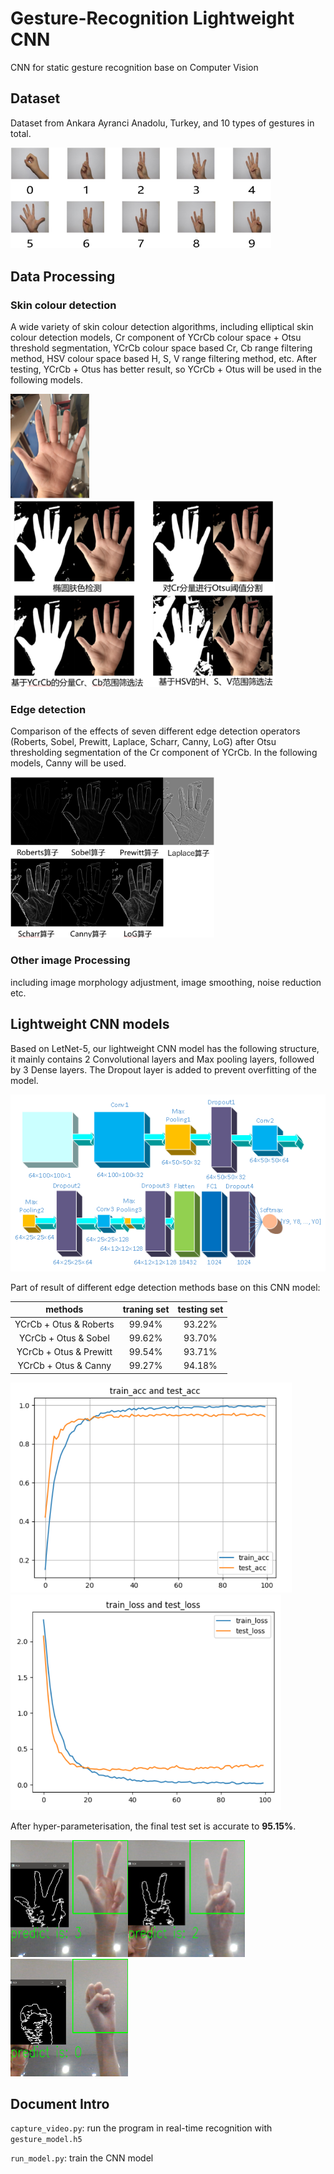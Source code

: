 # Gesture-Recognition Lightweight CNN
CNN for static gesture recognition base on Computer Vision



## Dataset

Dataset from Ankara Ayranci Anadolu, Turkey, and 10 types of gestures in total.

<img src="README.assets/image-20220929122701663.png" alt="image-20220929122701663" style="zoom: 67%;" />



## Data Processing

### Skin colour detection

A wide variety of skin colour detection algorithms, including elliptical skin colour detection models, Cr component of YCrCb colour space + Otsu threshold segmentation, YCrCb colour space based Cr, Cb range filtering method, HSV colour space based H, S, V range filtering method, etc. After testing, YCrCb + Otus has better result,  so YCrCb + Otus will be used in the following models.

<img src="README.assets/image-20220929130355897.png" alt="image-20220929130355897" style="zoom: 50%;" />

<img src="README.assets/image-20220929123244972.png" alt="image-20220929123244972" style="zoom:80%;" />



### Edge detection

Comparison of the effects of seven different edge detection operators (Roberts, Sobel, Prewitt, Laplace, Scharr, Canny, LoG) after Otsu thresholding segmentation of the Cr component of YCrCb. In the following models, Canny will be used.

<img src="README.assets/image-20220929130440673.png" alt="image-20220929130440673" style="zoom:67%;" />

### Other image Processing

including image morphology adjustment, image smoothing, noise reduction etc.



## Lightweight CNN models

Based on LetNet-5, our lightweight CNN model has the following structure, it mainly contains 2 Convolutional layers and Max pooling layers, followed by 3 Dense layers. The Dropout layer is added to prevent overfitting of the model.

![image-20220929130332044](README.assets/image-20220929130332044.png)



Part of result of different edge detection methods base on this CNN model:

|        methods         | traning set | testing set |
| :--------------------: | :---------: | :---------: |
| YCrCb + Otus & Roberts |   99.94%    |   93.22%    |
|  YCrCb + Otus & Sobel  |   99.62%    |   93.70%    |
| YCrCb + Otus & Prewitt |   99.54%    |   93.71%    |
|  YCrCb + Otus & Canny  |   99.27%    |   94.18%    |



<img src="README.assets/image-20220929133704444.png" alt="image-20220929133704444" style="zoom: 67%;" /><img src="README.assets/image-20220929133804556.png" alt="image-20220929133804556" style="zoom: 67%;" />

After hyper-parameterisation, the final test set is accurate to **95.15%**.



​                                                   <img src="README.assets/image-20220929134724798.png" alt="image-20220929134724798" style="zoom: 25%;" /><img src="README.assets/image-20220929134827867.png" alt="image-20220929134827867" style="zoom: 25%;" /><img src="README.assets/image-20220929134917173.png" alt="image-20220929134917173" style="zoom:25%;" />



## Document Intro

`capture_video.py`: run the program in real-time recognition  with `gesture_model.h5`

`run_model.py`: train the CNN model

